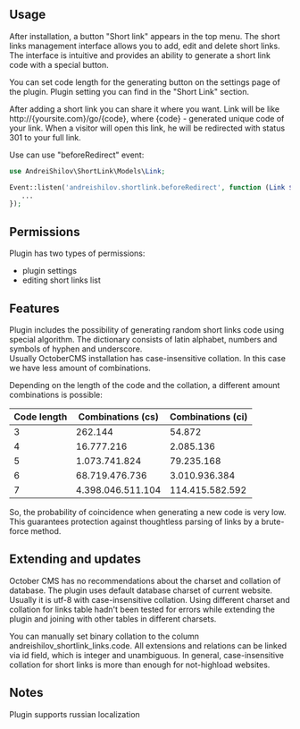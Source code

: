 Usage
-------------

After installation, a button "Short link" appears in the top menu. 
The short links management interface allows you to add, edit and delete short links. The interface is intuitive and provides an ability to generate a short link code with a special button.

You can set code length for the generating button on the settings page of the plugin. Plugin setting you can find in the "Short Link" section.

After adding a short link you can share it where you want.
Link will be like http://{yoursite.com}/go/{code}, where {code} - generated unique code of your link.
When a visitor will open this link, he will be redirected with status 301 to your full link.

Use can use "beforeRedirect" event:
```php
use AndreiShilov\ShortLink\Models\Link;

Event::listen('andreishilov.shortlink.beforeRedirect', function (Link $link) {
   ...
});
```
Permissions
-------------

Plugin has two types of permissions:
 - plugin settings
 - editing short links list

Features
-------------
Plugin includes the possibility of generating random short links code using special algorithm.
The dictionary consists of latin alphabet, numbers and symbols of hyphen and underscore.  
Usually OctoberCMS installation has case-insensitive collation. In this case we have less amount of combinations.

Depending on the length of the code and the collation, a different amount combinations is possible:

Code length  | Combinations (cs) | Combinations (ci)
------------- | ------------- | -------------
3   | 262.144  |  54.872
4  | 16.777.216 | ‭2.085.136‬
5  | 1.073.741.824 | ‭79.235.168‬
6  | 68.719.476.736 | ‭3.010.936.384‬
7  | 4.398.046.511.104 | ‭114.415.582.592‬
  
So, the probability of coincidence when generating a new code is very low.
This guarantees protection against thoughtless parsing of links by a brute-force method.  


Extending and updates
-------------

October CMS has no recommendations about the charset and collation of database. The plugin uses default database charset of current website. Usually it is utf-8 with case-insensitive collation. 
Using different charset and collation for links table hadn't been tested for errors while extending the plugin and joining with other tables in different charsets.  

You can manually set binary collation to the column andreishilov_shortlink_links.code. All extensions and relations can be linked via id field, which is integer and unambiguous.  In general, case-insensitive collation for short links is more than enough for not-highload websites.

Notes
-------------
Plugin supports russian localization